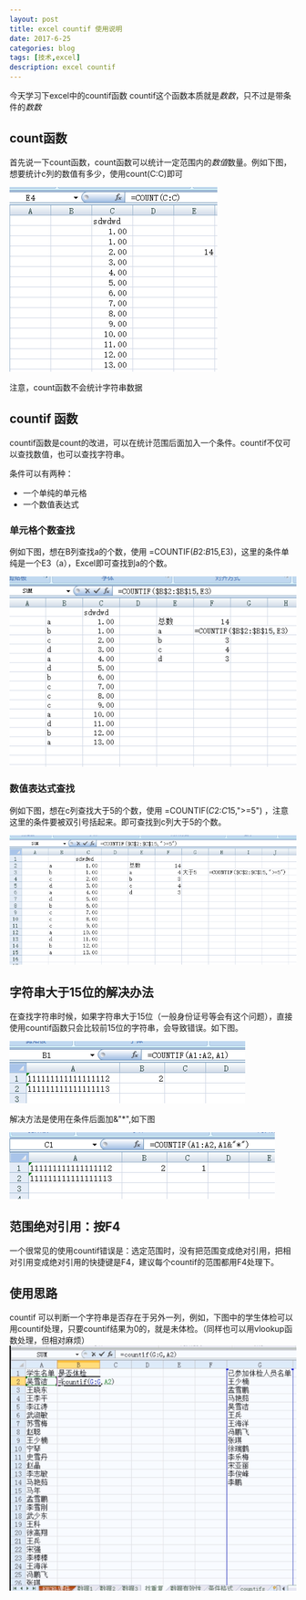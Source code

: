 ```yaml
---
layout: post
title: excel countif 使用说明
date: 2017-6-25
categories: blog
tags: [技术,excel]
description: excel countif
---
```


今天学习下excel中的countif函数
countif这个函数本质就是*数数*，只不过是带条件的*数数*

## count函数
首先说一下count函数，count函数可以统计一定范围内的*数值*数量。例如下图，想要统计c列的数值有多少，使用count(C:C)即可

![](/img/excel/excel-1.png)

注意，count函数不会统计字符串数据

## countif 函数
countif函数是count的改进，可以在统计范围后面加入一个条件。countif不仅可以查找数值，也可以查找字符串。

条件可以有两种：
+ 一个单纯的单元格
+ 一个数值表达式

### 单元格个数查找
例如下图，想在B列查找a的个数，使用 =COUNTIF($B$2:$B$15,E3)，这里的条件单纯是一个E3（a），Excel即可查找到a的个数。

![](/img/excel/excel-2.png)

### 数值表达式查找
例如下图，想在c列查找大于5的个数，使用 =COUNTIF($C$2:$C$15,">=5") ，注意这里的条件要被双引号括起来。即可查找到c列大于5的个数。

![](/img/excel/excel-3.png)

## 字符串大于15位的解决办法
在查找字符串时候，如果字符串大于15位（一般身份证号等会有这个问题），直接使用countif函数只会比较前15位的字符串，会导致错误。如下图。

![](/img/excel/excel-4.png)

解决方法是使用在条件后面加&"*",如下图

![](/img/excel/excel-5.png)

## 范围绝对引用：按F4
一个很常见的使用countif错误是：选定范围时，没有把范围变成绝对引用，把相对引用变成绝对引用的快捷键是F4，建议每个countif的范围都用F4处理下。

## 使用思路
countif 可以判断一个字符串是否存在于另外一列，例如，下图中的学生体检可以用countif处理，只要countif结果为0的，就是未体检。（同样也可以用vlookup函数处理，但相对麻烦）
![](/img/excel/excel-6.png)